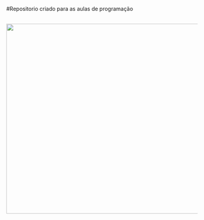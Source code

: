 #Repositorio criado para as aulas de programação 
<div>
<Br>
<img src="https://media.tenor.com/nHBgEK6zEQMAAAAi/cat-gray.gif" height="500" width="900" />
<Br>
<Br>
